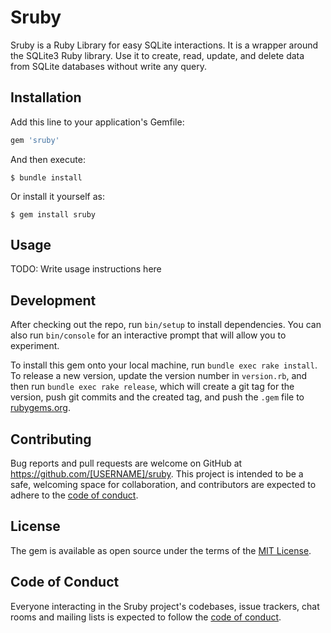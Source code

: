 # Sruby

Sruby is a Ruby Library for easy SQLite interactions. It is a wrapper around the SQLite3 Ruby library.
Use it to create, read, update, and delete data from SQLite databases without write any query.

## Installation

Add this line to your application's Gemfile:

```ruby
gem 'sruby'
```

And then execute:

    $ bundle install

Or install it yourself as:

    $ gem install sruby

## Usage

TODO: Write usage instructions here

## Development

After checking out the repo, run `bin/setup` to install dependencies. You can also run `bin/console` for an interactive prompt that will allow you to experiment.

To install this gem onto your local machine, run `bundle exec rake install`. To release a new version, update the version number in `version.rb`, and then run `bundle exec rake release`, which will create a git tag for the version, push git commits and the created tag, and push the `.gem` file to [rubygems.org](https://rubygems.org).

## Contributing

Bug reports and pull requests are welcome on GitHub at https://github.com/[USERNAME]/sruby. This project is intended to be a safe, welcoming space for collaboration, and contributors are expected to adhere to the [code of conduct](https://github.com/[USERNAME]/sruby/blob/master/CODE_OF_CONDUCT.md).

## License

The gem is available as open source under the terms of the [MIT License](https://opensource.org/licenses/MIT).

## Code of Conduct

Everyone interacting in the Sruby project's codebases, issue trackers, chat rooms and mailing lists is expected to follow the [code of conduct](https://github.com/[USERNAME]/sruby/blob/master/CODE_OF_CONDUCT.md).
